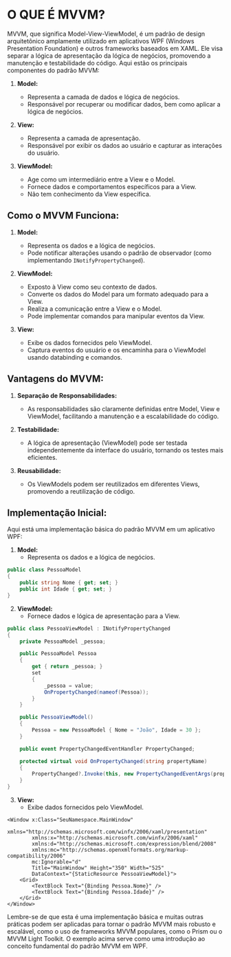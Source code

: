 # O QUE É MVVM?
MVVM, que significa Model-View-ViewModel, é um padrão de design arquitetônico amplamente utilizado em aplicativos WPF (Windows Presentation Foundation) e outros frameworks baseados em XAML. Ele visa separar a lógica de apresentação da lógica de negócios, promovendo a manutenção e testabilidade do código. Aqui estão os principais componentes do padrão MVVM:

1. **Model:**
   - Representa a camada de dados e lógica de negócios.
   - Responsável por recuperar ou modificar dados, bem como aplicar a lógica de negócios.

2. **View:**
   - Representa a camada de apresentação.
   - Responsável por exibir os dados ao usuário e capturar as interações do usuário.

3. **ViewModel:**
   - Age como um intermediário entre a View e o Model.
   - Fornece dados e comportamentos específicos para a View.
   - Não tem conhecimento da View específica.

## Como o MVVM Funciona:
1. **Model:**
   - Representa os dados e a lógica de negócios.
   - Pode notificar alterações usando o padrão de observador (como implementando `INotifyPropertyChanged`).

2. **ViewModel:**
   - Exposto à View como seu contexto de dados.
   - Converte os dados do Model para um formato adequado para a View.
   - Realiza a comunicação entre a View e o Model.
   - Pode implementar comandos para manipular eventos da View.

3. **View:**
   - Exibe os dados fornecidos pelo ViewModel.
   - Captura eventos do usuário e os encaminha para o ViewModel usando databinding e comandos.

## Vantagens do MVVM:
1. **Separação de Responsabilidades:**
   - As responsabilidades são claramente definidas entre Model, View e ViewModel, facilitando a manutenção e a escalabilidade do código.

2. **Testabilidade:**
   - A lógica de apresentação (ViewModel) pode ser testada independentemente da interface do usuário, tornando os testes mais eficientes.

3. **Reusabilidade:**
   - Os ViewModels podem ser reutilizados em diferentes Views, promovendo a reutilização de código.

## Implementação Inicial:
Aqui está uma implementação básica do padrão MVVM em um aplicativo WPF:

1. **Model:**
   - Representa os dados e a lógica de negócios.

```csharp
public class PessoaModel
{
    public string Nome { get; set; }
    public int Idade { get; set; }
}
```

2. **ViewModel:**
   - Fornece dados e lógica de apresentação para a View.

```csharp
public class PessoaViewModel : INotifyPropertyChanged
{
    private PessoaModel _pessoa;

    public PessoaModel Pessoa
    {
        get { return _pessoa; }
        set
        {
            _pessoa = value;
            OnPropertyChanged(nameof(Pessoa));
        }
    }

    public PessoaViewModel()
    {
        Pessoa = new PessoaModel { Nome = "João", Idade = 30 };
    }

    public event PropertyChangedEventHandler PropertyChanged;

    protected virtual void OnPropertyChanged(string propertyName)
    {
        PropertyChanged?.Invoke(this, new PropertyChangedEventArgs(propertyName));
    }
}
```

3. **View:**
   - Exibe dados fornecidos pelo ViewModel.

```xaml
<Window x:Class="SeuNamespace.MainWindow"
        xmlns="http://schemas.microsoft.com/winfx/2006/xaml/presentation"
        xmlns:x="http://schemas.microsoft.com/winfx/2006/xaml"
        xmlns:d="http://schemas.microsoft.com/expression/blend/2008"
        xmlns:mc="http://schemas.openxmlformats.org/markup-compatibility/2006"
        mc:Ignorable="d"
        Title="MainWindow" Height="350" Width="525"
        DataContext="{StaticResource PessoaViewModel}">
    <Grid>
        <TextBlock Text="{Binding Pessoa.Nome}" />
        <TextBlock Text="{Binding Pessoa.Idade}" />
    </Grid>
</Window>
```

Lembre-se de que esta é uma implementação básica e muitas outras práticas podem ser aplicadas para tornar o padrão MVVM mais robusto e escalável, como o uso de frameworks MVVM populares, como o Prism ou o MVVM Light Toolkit. O exemplo acima serve como uma introdução ao conceito fundamental do padrão MVVM em WPF.